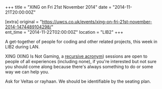 +++
title = "XING on Fri 21st November 2014"
date = "2014-11-21T20:00:00Z"

[extra]
original = "https://uwcs.co.uk/events/xing-on-fri-21st-november-2014-1474489104298/"    
ent_time = "2014-11-22T02:00:00Z"
location = "LIB2"
+++

A get-together of people for coding and other related projects, this week in LIB2 during LAN.

XING (XING Is Not Gaming, a [recursive acronym](https://en.wikipedia.org/wiki/Recursive_acronym)) sessions are open to people of all experiences (including none), if you're interested but not sure you should come along because there's always something to do or some way we can help you.

Ask for Veltas or rayhaan. We should be identifiable by the seating plan.

